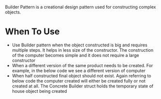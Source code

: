 Builder Pattern is a creational design pattern used for constructing complex objects.

# When To Use

- Use Builder pattern when the object constructed is big and requires multiple steps. It helps in less size of the constructor. The construction of the computer becomes simple and it does not require a large constructor
- When a different version of the same product needs to be created. For example, in the below code we see a different version of computer
- When half constructed final object should not exist. Again referring to below code the computer created will either be created fully or not created at all. The Concrete Builder struct holds the temporary state of house object being created
